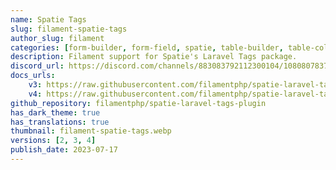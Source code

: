 ```yaml
---
name: Spatie Tags
slug: filament-spatie-tags
author_slug: filament
categories: [form-builder, form-field, spatie, table-builder, table-column]
description: Filament support for Spatie's Laravel Tags package.
discord_url: https://discord.com/channels/883083792112300104/1080807837833384017
docs_urls:
    v3: https://raw.githubusercontent.com/filamentphp/spatie-laravel-tags-plugin/3.x/README.md
    v4: https://raw.githubusercontent.com/filamentphp/spatie-laravel-tags-plugin/4.x/README.md
github_repository: filamentphp/spatie-laravel-tags-plugin
has_dark_theme: true
has_translations: true
thumbnail: filament-spatie-tags.webp
versions: [2, 3, 4]
publish_date: 2023-07-17
---
```

